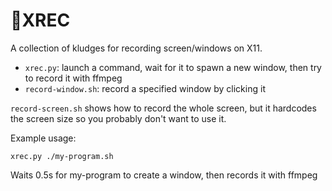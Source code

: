 # 🔴XREC

A collection of kludges for recording screen/windows on X11.

- `xrec.py`: launch a command, wait for it to spawn a new window, then try to
  record it with ffmpeg
- `record-window.sh`: record a specified window by clicking it

`record-screen.sh` shows how to record the whole screen, but it hardcodes the
screen size so you probably don't want to use it.

Example usage:

    xrec.py ./my-program.sh

Waits 0.5s for my-program to create a window, then records it with ffmpeg

